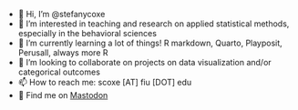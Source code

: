 - 👋 Hi, I’m @stefanycoxe
- 👀 I’m interested in teaching and research on applied statistical methods, especially in the behavioral sciences 
- 🌱 I’m currently learning a lot of things! R markdown, Quarto, Playposit, Perusall, always more R
- 💞️ I’m looking to collaborate on projects on data visualization and/or categorical outcomes
- 📫 How to reach me: scoxe [AT] fiu [DOT] edu
- 🦣 Find me on <a rel="me" href="https://fosstodon.org/@stefany">Mastodon</a>

<!---
stefanycoxe/stefanycoxe is a ✨ special ✨ repository because its `README.md` (this file) appears on your GitHub profile.
You can click the Preview link to take a look at your changes.
--->
